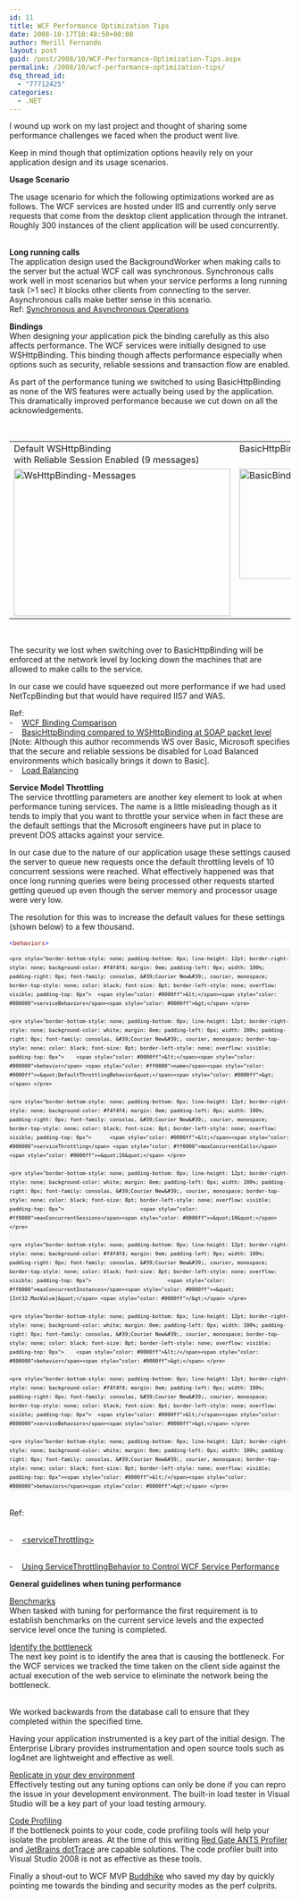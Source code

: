 ```yaml
---
id: 11
title: WCF Performance Optimization Tips
date: 2008-10-17T10:48:50+00:00
author: Merill Fernando
layout: post
guid: /post/2008/10/WCF-Performance-Optimization-Tips.aspx
permalink: /2008/10/wcf-performance-optimization-tips/
dsq_thread_id:
  - "77712425"
categories:
  - .NET
---
```

<p>I wound up work on my last project and thought of sharing some performance challenges we faced when the product went live.</p>  <p>Keep in mind though that optimization options heavily rely on your application design and its usage scenarios.</p>  <p><strong>Usage Scenario</strong></p>  <p>The usage scenario for which the following optimizations worked are as follows. The WCF services are hosted under IIS and currently only serve requests that come from the desktop client application through the intranet. Roughly 300 instances of the client application will be used concurrently.</p>  <p>   <br /><strong>Long running calls      <br /></strong>The application design used the BackgroundWorker when making calls to the server but the actual WCF call was synchronous. Synchronous calls work well in most scenarios but when your service performs a long running task (&gt;1 sec) it blocks other clients from connecting to the server. Asynchronous calls make better sense in this scenario.     <br />Ref: <a href="http://msdn.microsoft.com/en-us/library/ms734701.aspx">Synchronous and Asynchronous Operations</a> </p>  <p><strong>Bindings      <br /></strong>When designing your application pick the binding carefully as this also affects performance. The WCF services were initially designed to use WSHttpBinding. This binding though affects performance especially when options such as security, reliable sessions and transaction flow are enabled. </p>  <p>As part of the performance tuning we switched to using BasicHttpBinding as none of the WS features were actually being used by the application. This dramatically improved performance because we cut down on all the acknowledgements. </p>  <p>&#160;</p>  <table border="0" cellspacing="0" cellpadding="2" width="400"><tbody>     <tr>       <td valign="top">Default WSHttpBinding          <br />with Reliable Session Enabled (9 messages)</td>        <td valign="top">BasicHttpBinding (2 messages)</td>     </tr>      <tr>       <td valign="top"><img style="display: inline" title="WsHttpBinding-Messages" border="0" alt="WsHttpBinding-Messages" src="http://www.merill.net/wp-content/uploads/binary/WCFPerformanceOptimizationTips_7C4A/WsHttpBindingMessages.jpg" width="388" height="264" /> </td>        <td valign="top"><img style="display: inline" title="BasicBinding-Messages" border="0" alt="BasicBinding-Messages" src="http://www.merill.net/wp-content/uploads/binary/WCFPerformanceOptimizationTips_7C4A/BasicBindingMessages.jpg" width="388" height="197" /> </td>     </tr>   </tbody></table>  <p>&#160;&#160; </p>  <p>The security we lost when switching over to BasicHttpBinding will be enforced at the network level by locking down the machines that are allowed to make calls to the service. </p>  <p>In our case we could have squeezed out more performance if we had used NetTcpBinding but that would have required IIS7 and WAS. </p>  <p>Ref:    <br />-&#160;&#160;&#160; <a href="http://www.pluralsight.com/community/blogs/aaron/archive/2007/03/22/46560.aspx">WCF Binding Comparison</a>     <br />-&#160;&#160;&#160; <a href="http://geekswithblogs.net/claeyskurt/archive/2008/04/22/121508.aspx">BasicHttpBinding compared to WSHttpBinding at SOAP packet level</a> [Note: Although this author recommends WS over Basic, Microsoft specifies that the secure and reliable sessions be disabled for Load Balanced environments which basically brings it down to Basic].     <br />-&#160;&#160;&#160; <a href="http://msdn.microsoft.com/en-us/library/ms730128.aspx">Load Balancing</a> </p>  <p><strong>Service Model Throttling      <br /></strong>The service throttling parameters are another key element to look at when performance tuning services. The name is a little misleading though as it tends to imply that you want to throttle your service when in fact these are the default settings that the Microsoft engineers have put in place to prevent DOS attacks against your service. </p>  <p>In our case due to the nature of our application usage these settings caused the server to queue new requests once the default throttling levels of 10 concurrent sessions were reached. What effectively happened was that once long running queries were being processed other requests started getting queued up even though the server memory and processor usage were very low. </p>  <p>The resolution for this was to increase the default values for these settings (shown below) to a few thousand. </p>  <div>   <div style="border-bottom-style: none; padding-bottom: 0px; line-height: 12pt; border-right-style: none; background-color: #f4f4f4; padding-left: 0px; width: 100%; padding-right: 0px; font-family: consolas, &#39;Courier New&#39;, courier, monospace; border-top-style: none; color: black; font-size: 8pt; border-left-style: none; overflow: visible; padding-top: 0px">     <pre style="border-bottom-style: none; padding-bottom: 0px; line-height: 12pt; border-right-style: none; background-color: white; margin: 0em; padding-left: 0px; width: 100%; padding-right: 0px; font-family: consolas, &#39;Courier New&#39;, courier, monospace; border-top-style: none; color: black; font-size: 8pt; border-left-style: none; overflow: visible; padding-top: 0px"><span style="color: #0000ff">&lt;</span><span style="color: #800000">behaviors</span><span style="color: #0000ff">&gt;</span> </pre>

    <pre style="border-bottom-style: none; padding-bottom: 0px; line-height: 12pt; border-right-style: none; background-color: #f4f4f4; margin: 0em; padding-left: 0px; width: 100%; padding-right: 0px; font-family: consolas, &#39;Courier New&#39;, courier, monospace; border-top-style: none; color: black; font-size: 8pt; border-left-style: none; overflow: visible; padding-top: 0px">  <span style="color: #0000ff">&lt;</span><span style="color: #800000">serviceBehaviors</span><span style="color: #0000ff">&gt;</span> </pre>

    <pre style="border-bottom-style: none; padding-bottom: 0px; line-height: 12pt; border-right-style: none; background-color: white; margin: 0em; padding-left: 0px; width: 100%; padding-right: 0px; font-family: consolas, &#39;Courier New&#39;, courier, monospace; border-top-style: none; color: black; font-size: 8pt; border-left-style: none; overflow: visible; padding-top: 0px">    <span style="color: #0000ff">&lt;</span><span style="color: #800000">behavior</span> <span style="color: #ff0000">name</span><span style="color: #0000ff">=&quot;DefaultThrottlingBehavior&quot;</span><span style="color: #0000ff">&gt;</span> </pre>

    <pre style="border-bottom-style: none; padding-bottom: 0px; line-height: 12pt; border-right-style: none; background-color: #f4f4f4; margin: 0em; padding-left: 0px; width: 100%; padding-right: 0px; font-family: consolas, &#39;Courier New&#39;, courier, monospace; border-top-style: none; color: black; font-size: 8pt; border-left-style: none; overflow: visible; padding-top: 0px">      <span style="color: #0000ff">&lt;</span><span style="color: #800000">serviceThrottling</span> <span style="color: #ff0000">maxConcurrentCalls</span><span style="color: #0000ff">=&quot;16&quot;</span> </pre>

    <pre style="border-bottom-style: none; padding-bottom: 0px; line-height: 12pt; border-right-style: none; background-color: white; margin: 0em; padding-left: 0px; width: 100%; padding-right: 0px; font-family: consolas, &#39;Courier New&#39;, courier, monospace; border-top-style: none; color: black; font-size: 8pt; border-left-style: none; overflow: visible; padding-top: 0px">                         <span style="color: #ff0000">maxConcurrentSessions</span><span style="color: #0000ff">=&quot;10&quot;</span> </pre>

    <pre style="border-bottom-style: none; padding-bottom: 0px; line-height: 12pt; border-right-style: none; background-color: #f4f4f4; margin: 0em; padding-left: 0px; width: 100%; padding-right: 0px; font-family: consolas, &#39;Courier New&#39;, courier, monospace; border-top-style: none; color: black; font-size: 8pt; border-left-style: none; overflow: visible; padding-top: 0px">                         <span style="color: #ff0000">maxConcurrentInstances</span><span style="color: #0000ff">=&quot;[Int32.MaxValue]&quot;</span> <span style="color: #0000ff">/&gt;</span> </pre>

    <pre style="border-bottom-style: none; padding-bottom: 0px; line-height: 12pt; border-right-style: none; background-color: white; margin: 0em; padding-left: 0px; width: 100%; padding-right: 0px; font-family: consolas, &#39;Courier New&#39;, courier, monospace; border-top-style: none; color: black; font-size: 8pt; border-left-style: none; overflow: visible; padding-top: 0px">    <span style="color: #0000ff">&lt;/</span><span style="color: #800000">behavior</span><span style="color: #0000ff">&gt;</span> </pre>

    <pre style="border-bottom-style: none; padding-bottom: 0px; line-height: 12pt; border-right-style: none; background-color: #f4f4f4; margin: 0em; padding-left: 0px; width: 100%; padding-right: 0px; font-family: consolas, &#39;Courier New&#39;, courier, monospace; border-top-style: none; color: black; font-size: 8pt; border-left-style: none; overflow: visible; padding-top: 0px">  <span style="color: #0000ff">&lt;/</span><span style="color: #800000">serviceBehaviors</span><span style="color: #0000ff">&gt;</span> </pre>

    <pre style="border-bottom-style: none; padding-bottom: 0px; line-height: 12pt; border-right-style: none; background-color: white; margin: 0em; padding-left: 0px; width: 100%; padding-right: 0px; font-family: consolas, &#39;Courier New&#39;, courier, monospace; border-top-style: none; color: black; font-size: 8pt; border-left-style: none; overflow: visible; padding-top: 0px"><span style="color: #0000ff">&lt;/</span><span style="color: #800000">behaviors</span><span style="color: #0000ff">&gt;</span> </pre>
  </div>
</div>

<p>
  <br />Ref: 

  <br />-&#160;&#160;&#160; <a href="http://msdn.microsoft.com/en-us/library/ms731379.aspx">&lt;serviceThrottling&gt;</a> 

  <br />-&#160;&#160;&#160; <a href="http://msdn.microsoft.com/en-us/library/ms735114(VS.85).aspx">Using ServiceThrottlingBehavior to Control WCF Service Performance</a> </p>

<p><strong>General guidelines when tuning performance </strong></p>

<p><u>Benchmarks 
    <br /></u>When tasked with tuning for performance the first requirement is to establish benchmarks on the current service levels and the expected service level once the tuning is completed. </p>

<p><u>Identify the bottleneck 
    <br /></u>The next key point is to identify the area that is causing the bottleneck. For the WCF services we tracked the time taken on the client side against the actual execution of the web service to eliminate the network being the bottleneck. 

  <br />We worked backwards from the database call to ensure that they completed within the specified time. </p>

<p>Having your application instrumented is a key part of the initial design. The Enterprise Library provides instrumentation and open source tools such as log4net are lightweight and effective as well. </p>

<p><u>Replicate in your dev environment 
    <br /></u>Effectively testing out any tuning options can only be done if you can repro the issue in your development environment. The built-in load tester in Visual Studio will be a key part of your load testing armoury. </p>

<p><u>Code Profiling 
    <br /></u>If the bottleneck points to your code, code profiling tools will help your isolate the problem areas. At the time of this writing <a href="http://www.red-gate.com/Products/ants_profiler/index.htm">Red Gate ANTS Profiler</a> and <a href="http://www.jetbrains.com/profiler/">JetBrains dotTrace</a> are capable solutions. The code profiler built into Visual Studio 2008 is not as effective as these tools.</p>

<p></p>

<p>Finally a shout-out to WCF MVP <a href="http://geeksdiary.com/">Buddhike</a> who saved my day by quickly pointing me towards the binding and security modes as the perf culprits.</p>